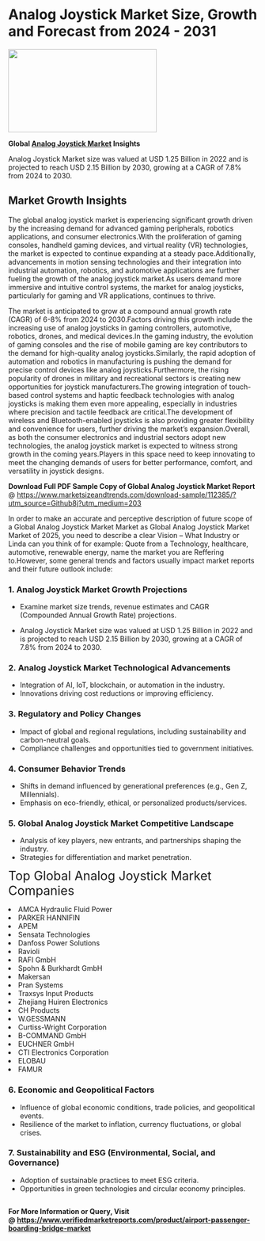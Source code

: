 <H1>Analog Joystick Market Size, Growth and Forecast from 2024 - 2031</H1><img class="aligncenter size-medium wp-image-584254" src="https://thirdeyenews.in/wp-content/uploads/2024/09/Global-Market-Research-300x168.jpeg" alt="" width="300" height="168" /><p><strong>Global&nbsp;<a href="https://www.marketsizeandtrends.com/download-sample/112385/?utm_source=Github8j?utm_medium=203">Analog Joystick Market</a> Insights</strong></p><p>Analog Joystick Market size was valued at USD 1.25 Billion in 2022 and is projected to reach USD 2.15 Billion by 2030, growing at a CAGR of 7.8% from 2024 to 2030.</p><p><h2>Market Growth Insights</h2> <p>The global analog joystick market is experiencing significant growth driven by the increasing demand for advanced gaming peripherals, robotics applications, and consumer electronics.With the proliferation of gaming consoles, handheld gaming devices, and virtual reality (VR) technologies, the market is expected to continue expanding at a steady pace.Additionally, advancements in motion sensing technologies and their integration into industrial automation, robotics, and automotive applications are further fueling the growth of the analog joystick market.As users demand more immersive and intuitive control systems, the market for analog joysticks, particularly for gaming and VR applications, continues to thrive.</p> <p>The market is anticipated to grow at a compound annual growth rate (CAGR) of 6-8% from 2024 to 2030.Factors driving this growth include the increasing use of analog joysticks in gaming controllers, automotive, robotics, drones, and medical devices.In the gaming industry, the evolution of gaming consoles and the rise of mobile gaming are key contributors to the demand for high-quality analog joysticks.Similarly, the rapid adoption of automation and robotics in manufacturing is pushing the demand for precise control devices like analog joysticks.Furthermore, the rising popularity of drones in military and recreational sectors is creating new opportunities for joystick manufacturers.The growing integration of touch-based control systems and haptic feedback technologies with analog joysticks is making them even more appealing, especially in industries where precision and tactile feedback are critical.The development of wireless and Bluetooth-enabled joysticks is also providing greater flexibility and convenience for users, further driving the market’s expansion.Overall, as both the consumer electronics and industrial sectors adopt new technologies, the analog joystick market is expected to witness strong growth in the coming years.Players in this space need to keep innovating to meet the changing demands of users for better performance, comfort, and versatility in joystick designs.</p> <p><span class=""><strong>Download Full PDF Sample Copy of Global Analog Joystick Market Report</strong> @ <a href="https://www.marketsizeandtrends.com/download-sample/112385/?utm_source=Github8j?utm_medium=203" target="_blank">https://www.marketsizeandtrends.com/download-sample/112385/?utm_source=Github8j?utm_medium=203</a></span></p><p>In order to make an accurate and perceptive description of future scope of a Global&nbsp;Analog Joystick Market Market as Global&nbsp;Analog Joystick Market Market of 2025, you need to describe a clear Vision &ndash; What Industry or Linda can you think of for example: Quote from a Technology, healthcare, automotive, renewable energy, name the market you are Reffering to.However, some general trends and factors usually impact market reports and their future outlook include:</p><h3>1.&nbsp;<strong>Analog Joystick Market Growth Projections</strong></h3><ul><li>Examine market size trends, revenue estimates and CAGR (Compounded Annual Growth Rate) projections.</li><li><p>Analog Joystick Market size was valued at USD 1.25 Billion in 2022 and is projected to reach USD 2.15 Billion by 2030, growing at a CAGR of 7.8% from 2024 to 2030.</p></li></ul><h3>2.&nbsp;<strong>Analog Joystick Market Technological Advancements</strong></h3><ul><li>Integration of AI, IoT, blockchain, or automation in the industry.</li><li>Innovations driving cost reductions or improving efficiency.</li></ul><h3>3.&nbsp;<strong>Regulatory and Policy Changes</strong></h3><ul><li>Impact of global and regional regulations, including sustainability and carbon-neutral goals.</li><li>Compliance challenges and opportunities tied to government initiatives.</li></ul><h3>4.&nbsp;<strong>Consumer Behavior Trends</strong></h3><ul><li>Shifts in demand influenced by generational preferences (e.g., Gen Z, Millennials).</li><li>Emphasis on eco-friendly, ethical, or personalized products/services.</li></ul><h3>5.&nbsp;<strong>Global Analog Joystick Market Competitive Landscape</strong></h3><ul><li>Analysis of key players, new entrants, and partnerships shaping the industry.</li><li>Strategies for differentiation and market penetration.</li></ul><p data-pm-slice="1 1 []"><span style="color: inherit; font-family: inherit; font-size: 25px;">Top Global Analog Joystick Market Companies</span></p><div class="" data-test-id=""><p><li>AMCA Hydraulic Fluid Power</li><li> PARKER HANNIFIN</li><li> APEM</li><li> Sensata Technologies</li><li> Danfoss Power Solutions</li><li> Ravioli</li><li> RAFI GmbH</li><li> Spohn & Burkhardt GmbH</li><li> Makersan</li><li> Pran Systems</li><li> Traxsys Input Products</li><li> Zhejiang Huiren Electronics</li><li> CH Products</li><li> W.GESSMANN</li><li> Curtiss-Wright Corporation</li><li> B-COMMAND GmbH</li><li> EUCHNER GmbH</li><li> CTI Electronics Corporation</li><li> ELOBAU</li><li> FAMUR</li></p></div><h3>6.&nbsp;<strong>Economic and Geopolitical Factors</strong></h3><ul><li>Influence of global economic conditions, trade policies, and geopolitical events.</li><li>Resilience of the market to inflation, currency fluctuations, or global crises.</li></ul><h3>7.&nbsp;<strong>Sustainability and ESG (Environmental, Social, and Governance)</strong></h3><ul><li>Adoption of sustainable practices to meet ESG criteria.</li><li>Opportunities in green technologies and circular economy principles.</li></ul><h2><strong style="font-size: 14px;">For More Information or Query, Visit @&nbsp;</strong><a style="background-color: #ffffff; font-size: 14px;" href="https://www.marketsizeandtrends.com/report/analog-joystick-market/" target="_blank">https://www.verifiedmarketreports.com/product/airport-passenger-boarding-bridge-market</a></h2>